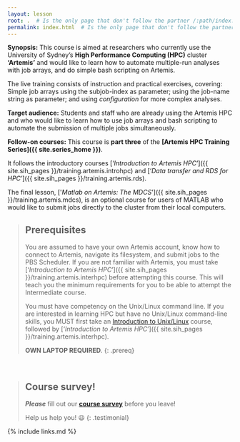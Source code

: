 ```yaml
---
layout: lesson
root: .  # Is the only page that don't follow the partner /:path/index.html
permalink: index.html  # Is the only page that don't follow the partner /:path/index.html
---
```


**Synopsis:** This course is aimed at researchers who currently use the University of Sydney’s **High Performance Computing (HPC)** cluster **‘Artemis’** and would like to learn how to automate multiple-run analyses with job arrays, and do simple bash scripting on Artemis.

The live training consists of instruction and practical exercises, covering: Simple job arrays using the subjob-index as parameter; using the job-name string as parameter; and using _configuration_ for more complex analyses.

**Target audience:** Students and staff who are already using the Artemis HPC and who would like to learn how to use job arrays and bash scripting to automate the submission of multiple jobs simultaneously.

**Follow-on courses:** This course is **part three** of the **[Artemis HPC Training Series]({{ site.series_home }})**.

It follows the introductory courses  [‘_Introduction to Artemis HPC_’]({{ site.sih_pages }}/training.artemis.introhpc) and [‘_Data transfer and RDS for HPC_’]({{ site.sih_pages }}/training.artemis.rds).

The final lesson, ['_Matlab on Artemis: The MDCS_']({{ site.sih_pages }}/training.artemis.mdcs), is an optional course for users of MATLAB who would like to submit jobs directly to the cluster from their local computers.

> ## Prerequisites
> You are assumed to have your own Artemis account, know how to connect to Artemis, navigate its filesystem, and submit jobs to the PBS Scheduler. If you are not familiar with Artemis, you must take [‘_Introduction to Artemis HPC_’]({{ site.sih_pages }}/training.artemis.interhpc) before attempting this course. This will teach you the minimum requirements for you to be able to attempt the Intermediate course. 
>
> You must have competency on the Unix/Linux command line. If you are interested in learning HPC but have no Unix/Linux command-line skills, you MUST first take an [Introduction to Unix/Linux](https://intersect.org.au/training/course/unix) course, followed by [‘_Introduction to Artemis HPC_’]({{ site.sih_pages }}/training.artemis.interhpc).
>
> **OWN LAPTOP REQUIRED**.
{: .prereq}

<br>

> ## Course survey!
>
> **_Please_** fill out our **[course survey](https://redcap.sydney.edu.au/surveys/?s=FJ33MYNCRR)** before you leave!
>
> Help us help you! :smiley:
{: .testimonial}


{% include links.md %}
